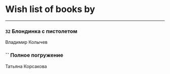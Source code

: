 # Wish list of books by [](https://ok.ru/profile/536771522733)
---

### `32` Блондинка с пистолетом
Владимир Колычев

### `` Полное погружение
Татьяна  Корсакова

